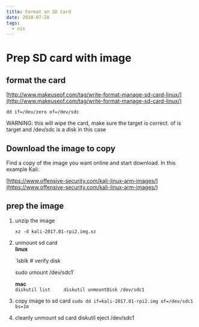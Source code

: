 ```yaml
---
title: Format an SD Card
date: 2018-07-28
tags:
  - nix
---
```


# Prep SD card with image

## format the card

[http://www.makeuseof.com/tag/write-format-manage-sd-card-linux/](http://www.makeuseof.com/tag/write-format-manage-sd-card-linux/)

```text
dd if=/dev/zero of=/dev/sdc
```

WARNING: this will wipe the card, make sure the target is correct. of is target and /dev/sdc is a disk in this case

## Download the image to copy

Find a copy of the image you want online and start download. In this example Kali:

[https://www.offensive-security.com/kali-linux-arm-images/](https://www.offensive-security.com/kali-linux-arm-images/)

## prep the image

1. unzip the image

   `xz -d kali-2017.01-rpi2.img.xz`

2. unmount sd card  
   **linux**

   \`lsblk \# verify disk

   sudo umount /dev/sdc1\`

   **mac**  
   `diskutil list    
diskutil unmountDisk /dev/sdc1`

3. copy image to sd card `sudo dd if=kali-2017.01-rpi2.img of=/dev/sdc1 bs=1m`
4. cleanly unmount sd card diskutil eject /dev/sdc1
